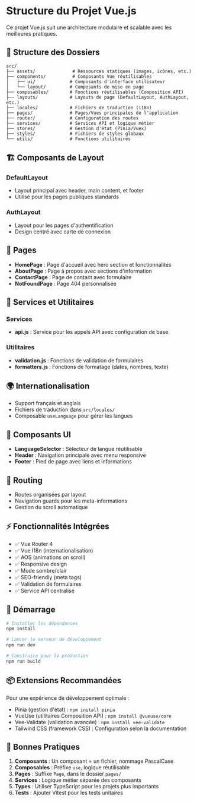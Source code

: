 # Structure du Projet Vue.js

Ce projet Vue.js suit une architecture modulaire et scalable avec les meilleures pratiques.

## 📁 Structure des Dossiers

```
src/
├── assets/              # Ressources statiques (images, icônes, etc.)
├── components/          # Composants Vue réutilisables
│   ├── ui/             # Composants d'interface utilisateur
│   └── layout/         # Composants de mise en page
├── composables/        # Fonctions réutilisables (Composition API)
├── layouts/            # Layouts de page (DefaultLayout, AuthLayout, etc.)
├── locales/            # Fichiers de traduction (i18n)
├── pages/              # Pages/Vues principales de l'application
├── router/             # Configuration des routes
├── services/           # Services API et logique métier
├── stores/             # Gestion d'état (Pinia/Vuex)
├── styles/             # Fichiers de styles globaux
└── utils/              # Fonctions utilitaires
```

## 🏗️ Composants de Layout

### DefaultLayout
- Layout principal avec header, main content, et footer
- Utilisé pour les pages publiques standards

### AuthLayout
- Layout pour les pages d'authentification
- Design centré avec carte de connexion

## 📄 Pages

- **HomePage** : Page d'accueil avec hero section et fonctionnalités
- **AboutPage** : Page à propos avec sections d'information
- **ContactPage** : Page de contact avec formulaire
- **NotFoundPage** : Page 404 personnalisée

## 🔧 Services et Utilitaires

### Services
- **api.js** : Service pour les appels API avec configuration de base

### Utilitaires
- **validation.js** : Fonctions de validation de formulaires
- **formatters.js** : Fonctions de formatage (dates, nombres, texte)

## 🌍 Internationalisation

- Support français et anglais
- Fichiers de traduction dans `src/locales/`
- Composable `useLanguage` pour gérer les langues

## 🎨 Composants UI

- **LanguageSelector** : Sélecteur de langue réutilisable
- **Header** : Navigation principale avec menu responsive
- **Footer** : Pied de page avec liens et informations

## 🚦 Routing

- Routes organisées par layout
- Navigation guards pour les meta-informations
- Gestion du scroll automatique

## ⚡ Fonctionnalités Intégrées

- ✅ Vue Router 4
- ✅ Vue I18n (internationalisation)
- ✅ AOS (animations on scroll)
- ✅ Responsive design
- ✅ Mode sombre/clair
- ✅ SEO-friendly (meta tags)
- ✅ Validation de formulaires
- ✅ Service API centralisé

## 🚀 Démarrage

```bash
# Installer les dépendances
npm install

# Lancer le serveur de développement
npm run dev

# Construire pour la production
npm run build
```

## 📦 Extensions Recommandées

Pour une expérience de développement optimale :

- Pinia (gestion d'état) : `npm install pinia`
- VueUse (utilitaires Composition API) : `npm install @vueuse/core`
- Vee-Validate (validation avancée) : `npm install vee-validate`
- Tailwind CSS (framework CSS) : Configuration selon la documentation

## 🎯 Bonnes Pratiques

1. **Composants** : Un composant = un fichier, nommage PascalCase
2. **Composables** : Préfixe `use`, logique réutilisable
3. **Pages** : Suffixe `Page`, dans le dossier `pages/`
4. **Services** : Logique métier séparée des composants
5. **Types** : Utiliser TypeScript pour les projets plus importants
6. **Tests** : Ajouter Vitest pour les tests unitaires
